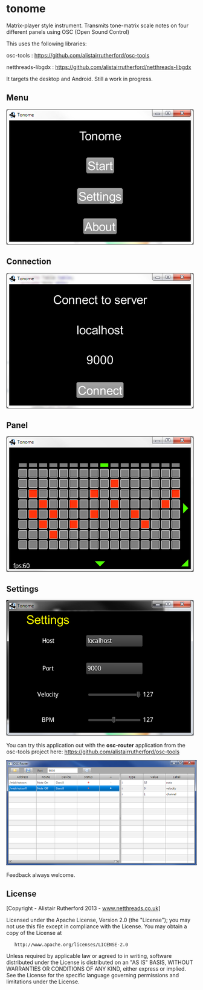 tonome
======

Matrix-player style instrument. Transmits tone-matrix scale notes on four different panels using OSC (Open Sound Control)

This uses the following libraries:

osc-tools : https://github.com/alistairrutherford/osc-tools

netthreads-libgdx : https://github.com/alistairrutherford/netthreads-libgdx

It targets the desktop and Android. Still a work in progress.


Menu
-----
![Menu](https://github.com/alistairrutherford/images/raw/master/tonome0.png)

Connection
-----------
![Connection](https://github.com/alistairrutherford/images/raw/master/tonome3.png)

Panel
-----
![Panel](https://github.com/alistairrutherford/images/raw/master/tonome1.png)

Settings  
--------
![Settings](https://github.com/alistairrutherford/images/raw/master/tonome2.png)


You can try this application out with the **osc-router** application from the osc-tools project here: https://github.com/alistairrutherford/osc-tools

![User interface](https://github.com/alistairrutherford/images/raw/master/oscrouterfx.png)

Feedback always welcome.

License
--------
[Copyright - Alistair Rutherford 2013 - www.netthreads.co.uk]

Licensed under the Apache License, Version 2.0 (the "License");
   you may not use this file except in compliance with the License.
   You may obtain a copy of the License at

       http://www.apache.org/licenses/LICENSE-2.0

   Unless required by applicable law or agreed to in writing, software
   distributed under the License is distributed on an "AS IS" BASIS,
   WITHOUT WARRANTIES OR CONDITIONS OF ANY KIND, either express or implied.
   See the License for the specific language governing permissions and
   limitations under the License.
